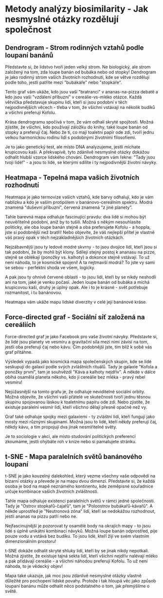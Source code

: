 # Metody analýzy biosimilarity - Jak nesmyslné otázky rozdělují společnost

## Dendrogram - Strom rodinných vztahů podle loupaní banánů

Představte si, že lidstvo tvoří jeden velký strom. Ne biologický, ale strom založený na tom, zda loupe banán od bubáka nebo od stopky! Dendrogram je jako rodinný strom vašich životních rozhodnutí, kde se větve rozdělují podle toho, jestli patříte mezi "bubákáře" nebo "stopkáře".

Tento graf vám ukáže, kdo jsou vaši "bratranci" v ananas-na-pizza debatě a kdo jsou vaši "vzdálení příbuzní" v cereálie-vs-mléko otázce. Každá větvička představuje skupinu lidí, kteří si jsou podobní v těch nejpodivnějších věcech - třeba v tom, že všichni vstávají na několik budíků a všichni preferují Kofolu.

Krása dendrogramu spočívá v tom, že vám odhalí skryté spojitosti. Možná zjistíte, že všichni, kdo používají záložku do knihy, také loupe banán od stopky a preferují čaj. Nebo že ti, co mají toaletní papír ode zdi, tvoří jednu velkou harmonickou rodinu lidí s podobnými životními filosofiemi.

Je to jako genetický test, ale místo DNA analyzujeme, jestli míchate krupicovou kaši. A překvapivě, tyto zdánlivě nesmyslné otázky dokážou odhalit hlubší vzorce lidského chování. Dendrogram vám řekne: "Tady jsou tvoji lidé!" - a jsou to lidé, se kterými sdílíte i ty nejpodivnější životní návyky.

## Heatmapa - Tepelná mapa vašich životních rozhodnutí

Heatmapa je jako termovize vašich vztahů, kde barvy odhalují, kdo je vám nablízku a kdo je vaším protipólem v banánovo-cereálním spektru. Modrá znamená "duševní příbuzní", červená znamená "z jiné planety".

Tahle barevná mapa odhaluje fascinující pravdu: dva lidé si mohou být neuvěřitelně podobní, aniž by to tušili. Možná s někým nesouhlasíte politicky, ale oba loupe banán stejně a oba preferujete Kofolu - a hoppla, jste si podobnější než bratři! Nebo objevíte, že váš nejlepší přítel je vlastně váš pravý opak v těch nejzákladnějších životních otázkách.

Nejzábavnější jsou ty ledově modré skvrny - to jsou dvojice lidí, kteří jsou si tak podobní, že by mohli být klony. Sdílejí stejný postoj k ananasu na pizze, stejně se oblékají (ponožky vs. kalhoty) a dokonce stejně vstávají. To už není náhoda, to je kosmické spojení! A ta nejtmavší modrá? To jste vy sami se sebou - perfektní shoda ve všem, logicky.

A pak jsou ty ohnivě červené oblasti - to jsou lidí, kteří by se nikdy neshodli ani na tom, jaké je venku počasí. Jeden loupe banán od bubáka a míchá krupicovou kaši, druhý je úplný opak. Ale i to je krásné - svět potřebuje rozmanitost, i tu banánovou.

Heatmapa vám ukáže mapu lidské diverzity v celé její banánové kráse.

## Force-directed graf - Sociální síť založená na cereáliích

Force-directed graf je jako Facebook pro vaše životní návyky. Představte si, že lidé jsou planety ve vesmíru a gravitační síla mezi nimi závisí na tom, jestli oba preferují čaj nebo kávu. Čím podobnější jste, tím blíž k sobě vás graf přitáhne.

Výsledek vypadá jako kosmická mapa společenských skupin, kde se lidé seskupují do galaxií podle svých zvláštních rituálů. Tady je galaxie "Kofola a ponožky první", tam je souhvězdí "Káva a kalhoty nejdřív". A někde v dálce obíhá osamělá planeta někoho, kdo jí cereálie bez mléka - pravý rebel vesmíru!

Nejúžasnější na tomto grafu je, že odhaluje neviditelné sociální orbity. Možná objevíte, že všichni vaši přátelé ve skutečnosti tvoří jednu těsnou skupinu spojovanou láskou k toaletnímu papíru ode zdi. Nebo zjistíte, že existuje paralelní vesmír lidí, kteří všichno dělají přesně opačně než vy.

Graf také odhaluje spojky mezi galaxiemi - ty zvláštní lidi, kteří fungují jako mosty mezi různými skupinami. Možná jsou to lidé, kteří někdy preferují čaj, někdy kávu, a tím propojují dva jinak nesmiřitelné světy.

Je to sociologie v akci, ale místo studování politických preferencí zkoumáme, jestli ohýbáte roh v knize nebo si pamatujete stránku.

## t-SNE - Mapa paralelních světů banánového loupaní

t-SNE je jako kouzelný dalekohled, který vezme všechny vaše odpovědi na bizarní otázky a převede je na mapu dvou dimenzí. Představte si, že každá osoba je bod na mapě neznámého kontinentu, kde zeměpisné souřadnice určuje kombinace vašich životních zvláštností.

Tahle mapa odhaluje existenci paralelních světů v rámci jedné společnosti. Tady je "Ostrov stopkařů-čajařů", tam je "Poloostrov bubákařů-kávařů". A někde uprostřed je "Neutronová zóna" lidí, kteří se nedokážou rozhodnout, jestli ananas na pizzu patří nebo ne.

Nejfascinujnější je pozorovat ty osamělé body na okrajích mapy - to jsou lidé s úplně unikátní kombinací návyků. Možná loupe banán odprostřed, pije pouze vodu a vstává bez budíku. To jsou lidé, kteří žijí ve svém vlastním dimenzionálním prostoru!

t-SNE dokáže odhalit skryté shluky lidí, kteří by se jinak nikdy nepotkali. Možná zjistíte, že existuje tajná sekta lidí, kteří všichni nejdřív nalévají mléko a pak přidávají cereálie - a všichni náhodou preferují Kofolu. To už není náhoda, to je vědecký objev!

Mapa také ukazuje, jak moc jsou zdánlivě nesmyslné otázky vlastně důležité pro pochopení lidské povahy. Protože i tak hloupá věc jako způsob loupaní banánu může odhalit něco podstatného o tom, jak přemýšlíme o světě.

